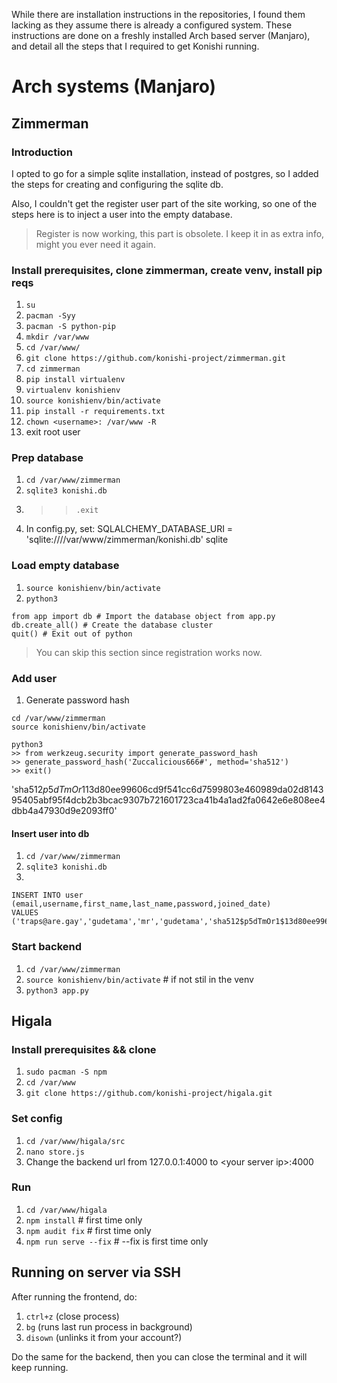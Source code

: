 While there are installation instructions in the repositories, I found them lacking as they assume there 
is already a configured system. These instructions are done on a freshly installed Arch based server (Manjaro),
and detail all the steps that I required to get Konishi running.

# Arch systems (Manjaro)
## Zimmerman
### Introduction
I opted to go for a simple sqlite installation, instead of postgres, so I added the steps for creating and 
configuring the sqlite db.

Also, I couldn't get the register user part of the site working, so one of the steps here is to inject 
a user into the empty database.
> Register is now working, this part is obsolete. I keep it in as extra info, might you ever need it again.

### Install prerequisites, clone zimmerman, create venv, install pip reqs
1. `su`
2. `pacman -Syy`
3. `pacman -S python-pip`
4. `mkdir /var/www`
5. `cd /var/www/`
6. `git clone https://github.com/konishi-project/zimmerman.git`
7. `cd zimmerman`
8. `pip install virtualenv`
9. `virtualenv konishienv`
10. `source konishienv/bin/activate`
11. `pip install -r requirements.txt`
12. `chown <username>: /var/www -R`
13. exit root user

### Prep database
1. `cd /var/www/zimmerman`
2. `sqlite3 konishi.db`
3. >> `.exit`
4. In config.py, set: SQLALCHEMY_DATABASE_URI = 'sqlite:////var/www/zimmerman/konishi.db'
sqlite

### Load empty database
1. `source konishienv/bin/activate`
2. `python3`
```
from app import db # Import the database object from app.py
db.create_all() # Create the database cluster
quit() # Exit out of python
```
> You can skip this section since registration works now.
### Add user
1. Generate password hash
```
cd /var/www/zimmerman
source konishienv/bin/activate

python3
>> from werkzeug.security import generate_password_hash
>> generate_password_hash('Zuccalicious666#', method='sha512')
>> exit()
```
'sha512$p5dTmOr1$13d80ee99606cd9f541cc6d7599803e460989da02d814395405abf95f4dcb2b3bcac9307b721601723ca41b4a1ad2fa0642e6e808ee4dbb4a47930d9e2093ff0'

#### Insert user into db
1. `cd /var/www/zimmerman`
2. `sqlite3 konishi.db`
3.
```
INSERT INTO user (email,username,first_name,last_name,password,joined_date)
VALUES ('traps@are.gay','gudetama','mr','gudetama','sha512$p5dTmOr1$13d80ee99606cd9f541cc6d7599803e460989da02d814395405abf95f4dcb2b3bcac9307b721601723ca41b4a1ad2fa0642e6e808ee4dbb4a47930d9e2093ff0',DATETIME()); 
```

### Start backend
1. `cd /var/www/zimmerman`
2. `source konishienv/bin/activate`  # if not stil in the venv
3. `python3 app.py`

## Higala
### Install prerequisites && clone
1. `sudo pacman -S npm`
2. `cd /var/www`
3. `git clone https://github.com/konishi-project/higala.git`

### Set config
1. `cd /var/www/higala/src`
2. `nano store.js`
3. Change the backend url from 127.0.0.1:4000 to \<your server ip\>:4000

### Run 
1. `cd /var/www/higala`
2. `npm install`   # first time only
3. `npm audit fix`  # first time only
3. `npm run serve --fix`   # --fix is first time only

## Running on server via SSH
After running the frontend, do:
1. `ctrl+z` (close process)
2. `bg` (runs last run process in background)
3. `disown` (unlinks it from your account?)

Do the same for the backend, then you can close the terminal and it will keep running.
